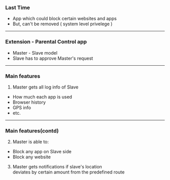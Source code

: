 ### Last Time 

* App which could block certain websites and apps
* But, can't be removed ( system level privelege )

---

### Extension - Parental Control app

* Master - Slave model
* Slave has to approve Master's request 

---
### Main features

1. Master gets all log info of Slave  
 * How much each app is used
 * Browser history
 * GPS info
 * etc.

---

### Main features(contd)

2. Master is able to:  
 * Block any app on Slave side
 * Block any website
 
3. Master gets notifications if slave's location  
deviates by certain amount from the predefined route
 
 
 
